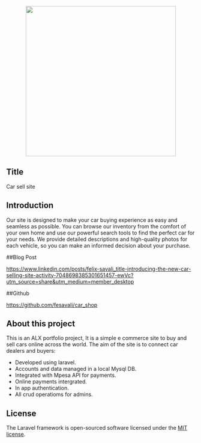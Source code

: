 <p align="center"><a href="https://laravel.com" target="_blank"><img src="https://raw.githubusercontent.com/laravel/art/master/logo-lockup/5%20SVG/2%20CMYK/1%20Full%20Color/laravel-logolockup-cmyk-red.svg" width="400"></a></p>


## Title


Car sell site


## Introduction


Our site is designed to make your car buying experience as easy and seamless as possible. You can browse our inventory from the comfort of your own home and use our powerful search tools to find the perfect car for your needs. We provide detailed descriptions and high-quality photos for each vehicle, so you can make an informed decision about your purchase.

##Blog Post


https://www.linkedin.com/posts/felix-savali_title-introducing-the-new-car-selling-site-activity-7048698385301651457-ewVc?utm_source=share&utm_medium=member_desktop


##Github


https://github.com/fesavali/car_shop

## About this project

This is an ALX portfolio project, It is a simple e commerce site to buy and sell cars online across the world. The aim of the site is to connect car dealers and buyers:

- Developed using laravel.
- Accounts and data managed in a local Mysql DB.
- Integrated with Mpesa API for payments.
- Online payments intergrated.
- In app authentication.
- All crud operatioms for admins.


## License

The Laravel framework is open-sourced software licensed under the [MIT license](https://opensource.org/licenses/MIT).
